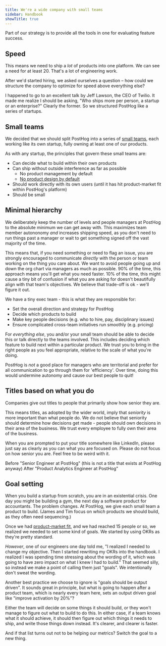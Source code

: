 ```yaml
---
title: We're a wide company with small teams
sidebar: Handbook
showTitle: true
---
```


Part of our strategy is to provide all the tools in one for evaluating feature success.

## Speed

This means we need to ship a _lot_ of products into one platform. We can see a need for at least 20. That's a lot of engineering work.

After we'd started hiring, we asked ourselves a question – how could we structure the company to optimize for speed above everything else? 

I happened to go to an excellent talk by Jeff Lawson, the CEO of Twilio. It made me realize I should be asking, "Who ships more per person, a startup or an enterprise?" Clearly the former. So we structured PostHog like a series of startups.

## Small teams

We decided that we should split PostHog into a series of [small teams](/teams), each working like its own startup, fully owning at least one of our products.

As with any startup, the principles that govern these small teams are:

- Can decide what to build within their own products
- Can ship without outside interference as far as possible
  - No product management by default
  - [No product design by default](/handbook/brand/process)
- Should work directly with its own users (until it has hit product-market fit within PostHog's platform)
- Should be small

## Minimal hierarchy

We deliberately keep the number of levels and people managers at PostHog to the absolute minimum we can get away with. This maximizes team member autononomy _and_ increases shipping speed, as you don't need to run things past a manager or wait to get something signed off the vast majority of the time. 

This means that, if you need something or need to flag an issue, you are strongly encouraged to communicate _directly_ with the person or team working on the thing you care about. We want to avoid people going up and down the org chart via managers as much as possible. 90% of the time, this approach means you'll get what you need faster. 10% of the time, this might cause a tiny bit of confusion if what you are asking for doesn't beautifully align with that team's objectives. We believe that trade-off is ok - we'll figure it out. 

We have a tiny exec team - this is what they are responsible for:
- Set the overall direction and strategy for PostHog
- Decide which products to build
- Make key people decisions (e.g. who to hire, pay, disciplinary issues)
- Ensure complicated cross-team initiatives run smoothly (e.g. pricing)

For _everything else_, you and/or your small team should be able to decide this or talk directly to the teams involved. This includes deciding which feature to build next within a particular product. We trust you to bring in the right people as you feel appropriate, relative to the scale of what you're doing. 

PostHog is _not_ a good place for managers who are territorial and prefer for all communication to go through them for 'efficiency'. Over time, doing this would undermine autonomy and cause our best people to quit!

## Titles based on what you do

Companies give out titles to people that primarily show how senior they are. 

This means titles, as adopted by the wider world, imply that _seniority_ is more important than what people do. We do not believe that seniority should determine how decisions get made - people should own decisions in their area of the business. We trust every employee to fully own their area of the business.

When you are prompted to put your title somewhere like LinkedIn, please just say as clearly as you can what you are focused on. Please do not focus on how senior you are. Feel free to be weird with it.

Before "Senior Engineer at PostHog" (this is not a title that exists at PostHog anyway)
After "Product Analytics Engineer at PostHog"

## Goal setting

When you build a startup from scratch, you are in an existential crisis. One day you might be building a gym, the next day a software product for accountants. The problem changes. At PostHog, we give each small team a product to build. (James and Tim focus on _which_ products we should build, as they often need sequencing.)

Once we had [product-market fit](/blog/product-market-fit-game), and we had reached 15 people or so, we realized we needed to set some kind of goals. We started by using OKRs as they're pretty standard.

*However*, one of our engineers one day told me, "I realized I needed to change my objective. Then I started rewriting my OKRs into the handbook. I realized I was spending time stressing about the wording of it, which was going to have zero impact on what I knew I had to build." That seemed silly, so instead we make a point of calling them just "goals". We intentionally don't sweat the wording.

Another best practice we choose to ignore is "goals should be output driven". It sounds great in principle, but what is going to happen after a product team, which is nearly every team here, sets an output driven goal like "improve activation by 20%"?

Either the team will decide on some things it should build, or they won't manage to figure out what to build to do this. In either case, if a team knows what it should achieve, it should then figure out which things it needs to ship, and write those things down instead. It's clearer, and clearer is faster.

And if that list turns out not to be helping our metrics? Switch the goal to a new thing.
